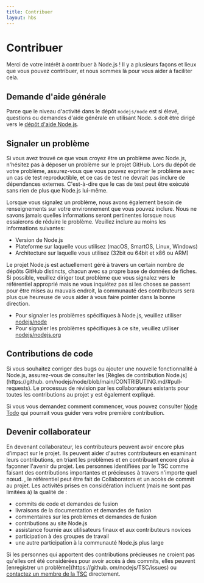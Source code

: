 ```yaml
---
title: Contribuer
layout: hbs
---
```


# Contribuer

Merci de votre intérêt à contribuer à Node.js ! Il y a plusieurs façons et lieux que vous pouvez contribuer, et nous sommes là pour vous aider à faciliter cela.

## Demande d'aide générale

Parce que le niveau d'activité dans le dépôt `nodejs/node` est si élevé, questions ou demandes d'aide générale en utilisant Node. s doit être dirigé vers le [dépôt d'aide Node.js](https://github.com/nodejs/help/issues).

## Signaler un problème

Si vous avez trouvé ce que vous croyez être un problème avec Node.js, n'hésitez pas à déposer un problème sur le projet GitHub. Lors du dépôt de votre problème, assurez-vous que vous pouvez exprimer le problème avec un cas de test reproductible, et ce cas de test ne devrait pas inclure de dépendances externes. C'est-à-dire que le cas de test peut être exécuté sans rien de plus que Node.js lui-même.

Lorsque vous signalez un problème, nous avons également besoin de renseignements sur votre environnement que vous pouvez inclure. Nous ne savons jamais quelles informations seront pertinentes lorsque nous essaierons de réduire le problème. Veuillez inclure au moins les informations suivantes:

- Version de Node.js
- Plateforme sur laquelle vous utilisez (macOS, SmartOS, Linux, Windows)
- Architecture sur laquelle vous utilisez (32bit ou 64bit et x86 ou ARM)

Le projet Node.js est actuellement géré à travers un certain nombre de dépôts GitHub distincts, chacun avec sa propre base de données de fiches. Si possible, veuillez diriger tout problème que vous signalez vers le référentiel approprié mais ne vous inquiétez pas si les choses se passent pour être mises au mauvais endroit, la communauté des contributeurs sera plus que heureuse de vous aider à vous faire pointer dans la bonne direction.

- Pour signaler les problèmes spécifiques à Node.js, veuillez utiliser [nodejs/node](https://github.com/nodejs/node)
- Pour signaler les problèmes spécifiques à ce site, veuillez utiliser [nodejs/nodejs.org](https://github.com/nodejs/nodejs.org/issues)

## Contributions de code

Si vous souhaitez corriger des bugs ou ajouter une nouvelle fonctionnalité à Node.js, assurez-vous de consulter les [Règles de contribution Node.js](https\://github. om/nodejs/node/blob/main/CONTRIBUTING.md/#pull-requests). Le processus de révision par les collaborateurs existants pour toutes les contributions au projet y est également expliqué.

Si vous vous demandez comment commencer, vous pouvez consulter [Node Todo](https://www.nodetodo.org/) qui pourrait vous guider vers votre première contribution.

## Devenir collaborateur

En devenant collaborateur, les contributeurs peuvent avoir encore plus d’impact sur le projet. Ils peuvent aider d'autres contributeurs en examinant leurs contributions, en triant les problèmes et en contribuant encore plus à façonner l'avenir du projet. Les personnes identifiées par le TSC comme faisant des contributions importantes et précieuses à travers n'importe quel nœud. , le référentiel peut être fait de Collaborators et un accès de commit au projet. Les activités prises en considération incluent (mais ne sont pas limitées à) la qualité de :

- commits de code et demandes de fusion
- livraisons de la documentation et demandes de fusion
- commentaires sur les problèmes et demandes de fusion
- contributions au site Node.js
- assistance fournie aux utilisateurs finaux et aux contributeurs novices
- participation à des groupes de travail
- une autre participation à la communauté Node.js plus large

Si les personnes qui apportent des contributions précieuses ne croient pas qu'elles ont été considérées pour avoir accès à des commits, elles peuvent [enregistrer un problème](https\://github. om/nodejs/TSC/issues) ou [contactez un membre de la TSC](https://github.com/nodejs/node#tsc-technical-steering-commissione) directement.
